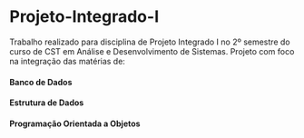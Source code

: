 # Projeto-Integrado-I

Trabalho realizado para disciplina de Projeto Integrado I no 2º semestre do curso de CST em Análise e Desenvolvimento de Sistemas. Projeto com foco na integração das matérias de: 
#### Banco de Dados
#### Estrutura de Dados
#### Programação Orientada a Objetos
